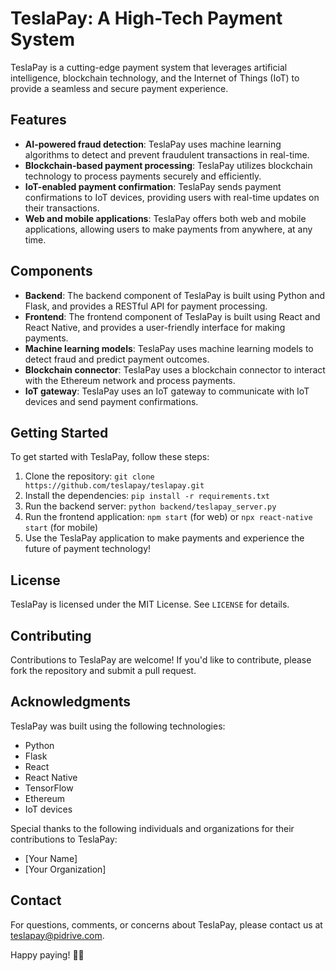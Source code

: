 TeslaPay: A High-Tech Payment System
=============================

TeslaPay is a cutting-edge payment system that leverages artificial intelligence, blockchain technology, and the Internet of Things (IoT) to provide a seamless and secure payment experience.

Features
--------

* **AI-powered fraud detection**: TeslaPay uses machine learning algorithms to detect and prevent fraudulent transactions in real-time.
* **Blockchain-based payment processing**: TeslaPay utilizes blockchain technology to process payments securely and efficiently.
* **IoT-enabled payment confirmation**: TeslaPay sends payment confirmations to IoT devices, providing users with real-time updates on their transactions.
* **Web and mobile applications**: TeslaPay offers both web and mobile applications, allowing users to make payments from anywhere, at any time.

Components
------------

* **Backend**: The backend component of TeslaPay is built using Python and Flask, and provides a RESTful API for payment processing.
* **Frontend**: The frontend component of TeslaPay is built using React and React Native, and provides a user-friendly interface for making payments.
* **Machine learning models**: TeslaPay uses machine learning models to detect fraud and predict payment outcomes.
* **Blockchain connector**: TeslaPay uses a blockchain connector to interact with the Ethereum network and process payments.
* **IoT gateway**: TeslaPay uses an IoT gateway to communicate with IoT devices and send payment confirmations.

Getting Started
---------------

To get started with TeslaPay, follow these steps:

1. Clone the repository: `git clone https://github.com/teslapay/teslapay.git`
2. Install the dependencies: `pip install -r requirements.txt`
3. Run the backend server: `python backend/teslapay_server.py`
4. Run the frontend application: `npm start` (for web) or `npx react-native start` (for mobile)
5. Use the TeslaPay application to make payments and experience the future of payment technology!

License
-------

TeslaPay is licensed under the MIT License. See `LICENSE` for details.

Contributing
------------

Contributions to TeslaPay are welcome! If you'd like to contribute, please fork the repository and submit a pull request.

Acknowledgments
---------------

TeslaPay was built using the following technologies:

* Python
* Flask
* React
* React Native
* TensorFlow
* Ethereum
* IoT devices

Special thanks to the following individuals and organizations for their contributions to TeslaPay:

* [Your Name]
* [Your Organization]

Contact
-------

For questions, comments, or concerns about TeslaPay, please contact us at [teslapay@pidrive.com](mailto:teslapay@pidrive.com).

Happy paying! 🚀💸
